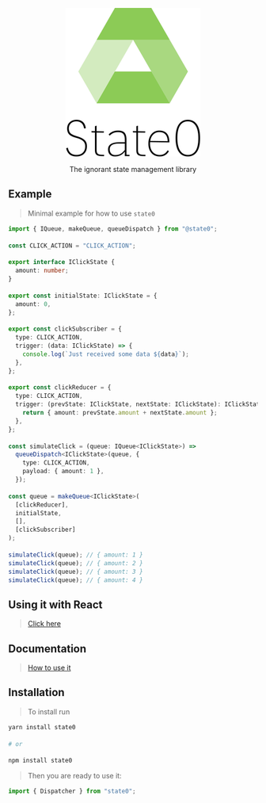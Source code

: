 <p align="center" style='text-align: center; width: 100%;'>
  <img src="./state0.png" />

</p>  
  
<p align="center" style='text-align: center; width: 100%;'>
  The ignorant state management library
</p>

## Example

> Minimal example for how to use `state0`  

```typescript
import { IQueue, makeQueue, queueDispatch } from "@state0";

const CLICK_ACTION = "CLICK_ACTION";

export interface IClickState {
  amount: number;
}

export const initialState: IClickState = {
  amount: 0,
};

export const clickSubscriber = {
  type: CLICK_ACTION,
  trigger: (data: IClickState) => {
    console.log(`Just received some data ${data}`);
  },
};

export const clickReducer = {
  type: CLICK_ACTION,
  trigger: (prevState: IClickState, nextState: IClickState): IClickState => {
    return { amount: prevState.amount + nextState.amount };
  },
};

const simulateClick = (queue: IQueue<IClickState>) =>
  queueDispatch<IClickState>(queue, {
    type: CLICK_ACTION,
    payload: { amount: 1 },
  });

const queue = makeQueue<IClickState>(
  [clickReducer],
  initialState,
  [],
  [clickSubscriber]
);

simulateClick(queue); // { amount: 1 }
simulateClick(queue); // { amount: 2 }
simulateClick(queue); // { amount: 3 }
simulateClick(queue); // { amount: 4 }
```

## Using it with React

> [Click here](REACT.md)

## Documentation

> [How to use it](DOCS.md)

## Installation

> To install run

```bash
yarn install state0

# or

npm install state0
```

> Then you are ready to use it:

```typescript
import { Dispatcher } from "state0";
```
